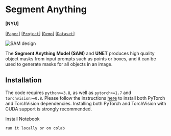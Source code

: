 # Segment Anything

**[NYU]**


[[`Paper`](https://ai.facebook.com/research/publications/segment-anything/)] [[`Project`](https://segment-anything.com/)] [[`Demo`](https://segment-anything.com/demo)] [[`Dataset`](https://segment-anything.com/dataset/index.html)]

![SAM design](https://images.prismic.io/encord/b1552393-346e-4dc2-913d-6d8100789907_univercel-segmentation-model.png?auto=compress,format)


The **Segment Anything Model (SAM)** and **UNET** produces high quality object masks from input prompts such as points or boxes, and it can be used to generate masks for all objects in an image.


## Installation

The code requires `python>=3.8`, as well as `pytorch>=1.7` and `torchvision>=0.8`. Please follow the instructions [here](https://pytorch.org/get-started/locally/) to install both PyTorch and TorchVision dependencies. Installing both PyTorch and TorchVision with CUDA support is strongly recommended.

Install Notebook

```
run it locally or on colab

```
